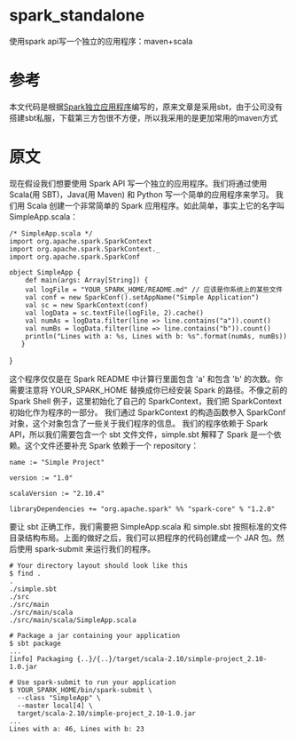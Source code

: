 # spark_standalone
使用spark api写一个独立的应用程序：maven+scala

# 参考
本文代码是根据[Spark独立应用程序][0]编写的，原来文章是采用sbt，由于公司没有搭建sbt私服，下载第三方包很不方便，所以我采用的是更加常用的maven方式

# 原文

现在假设我们想要使用 Spark API 写一个独立的应用程序。我们将通过使用 Scala(用 SBT)，Java(用 Maven) 和 Python 写一个简单的应用程序来学习。
我们用 Scala 创建一个非常简单的 Spark 应用程序。如此简单，事实上它的名字叫 SimpleApp.scala：

    /* SimpleApp.scala */
    import org.apache.spark.SparkContext
    import org.apache.spark.SparkContext._
    import org.apache.spark.SparkConf

	object SimpleApp {
	    def main(args: Array[String]) {
   	    val logFile = "YOUR_SPARK_HOME/README.md" // 应该是你系统上的某些文件
    	val conf = new SparkConf().setAppName("Simple Application")
    	val sc = new SparkContext(conf)
    	val logData = sc.textFile(logFile, 2).cache()
   	    val numAs = logData.filter(line => line.contains("a")).count()
    	val numBs = logData.filter(line => line.contains("b")).count()
    	println("Lines with a: %s, Lines with b: %s".format(numAs, numBs))
 	   }
   }

这个程序仅仅是在 Spark README 中计算行里面包含 'a' 和包含 'b' 的次数。你需要注意将 YOUR_SPARK_HOME 替换成你已经安装 Spark 的路径。不像之前的 Spark Shell 例子，这里初始化了自己的 SparkContext，我们把 SparkContext 初始化作为程序的一部分。
我们通过 SparkContext 的构造函数参入 SparkConf 对象，这个对象包含了一些关于我们程序的信息。
我们的程序依赖于 Spark API，所以我们需要包含一个 sbt 文件文件，simple.sbt 解释了 Spark 是一个依赖。这个文件还要补充 Spark 依赖于一个 repository：

	name := "Simple Project"

	version := "1.0"

	scalaVersion := "2.10.4"

	libraryDependencies += "org.apache.spark" %% "spark-core" % "1.2.0"

要让 sbt 正确工作，我们需要把 SimpleApp.scala 和 simple.sbt 按照标准的文件目录结构布局。上面的做好之后，我们可以把程序的代码创建成一个 JAR 包。然后使用 spark-submit 来运行我们的程序。

	# Your directory layout should look like this
	$ find .
	.
	./simple.sbt
	./src
	./src/main
	./src/main/scala
	./src/main/scala/SimpleApp.scala

	# Package a jar containing your application
	$ sbt package
	...
	[info] Packaging {..}/{..}/target/scala-2.10/simple-project_2.10-1.0.jar

	# Use spark-submit to run your application
	$ YOUR_SPARK_HOME/bin/spark-submit \
	  --class "SimpleApp" \
	  --master local[4] \
	  target/scala-2.10/simple-project_2.10-1.0.jar
	...
	Lines with a: 46, Lines with b: 23




[0]:https://aiyanbo.gitbooks.io/spark-programming-guide-zh-cn/content/quick-start/standalone-applications.html

